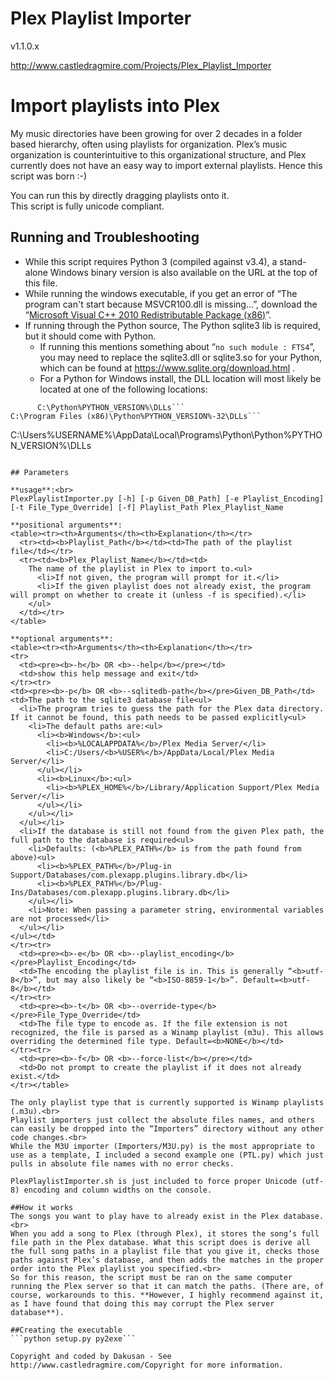 # Plex Playlist Importer

v1.1.0.x 

http://www.castledragmire.com/Projects/Plex_Playlist_Importer

# Import playlists into Plex

My music directories have been growing for over 2 decades in a folder based hierarchy, often using playlists for organization. Plex’s music organization is counterintuitive to this organizational structure, and Plex currently does not have an easy way to import external playlists. Hence this script was born :-)

You can run this by directly dragging playlists onto it.<br>
This script is fully unicode compliant.

## Running and Troubleshooting

- While this script requires Python 3 (compiled against v3.4), a stand-alone Windows binary version is also available on the URL at the top of this file.
- While running the windows executable, if you get an error of “The program can't start because MSVCR100.dll is missing...”, download the “[Microsoft Visual C++ 2010 Redistributable Package (x86)](https://www.microsoft.com/en-us/download/details.aspx?id=5555)”.
- If running through the Python source, The Python sqlite3 lib is required, but it should come with Python.
   - If running this mentions something about “```no such module : FTS4```”, you may need to replace the sqlite3.dll or sqlite3.so for your Python, which can be found at https://www.sqlite.org/download.html .
    - For a Python for Windows install, the DLL location will most likely be located at one of the following locations:

```
      C:\Python%PYTHON_VERSION%\DLLs```
C:\Program Files (x86)\Python%PYTHON_VERSION%-32\DLLs```

```
C:\Users\%USERNAME%\AppData\Local\Programs\Python\Python%PYTHON_VERSION%\DLLs
```

## Parameters

**usage**:<br>
PlexPlaylistImporter.py [-h] [-p Given_DB_Path] [-e Playlist_Encoding] [-t File_Type_Override] [-f] Playlist_Path Plex_Playlist_Name

**positional arguments**:
<table><tr><th>Arguments</th><th>Explanation</th></tr>
  <tr><td><b>Playlist_Path</b></td><td>The path of the playlist file</td></tr>
  <tr><td><b>Plex_Playlist_Name</b></td><td>
    The name of the playlist in Plex to import to.<ul>
      <li>If not given, the program will prompt for it.</li>
      <li>If the given playlist does not already exist, the program will prompt on whether to create it (unless -f is specified).</li>
    </ul>
  </td></tr>
</table>

**optional arguments**:
<table><tr><th>Arguments</th><th>Explanation</th></tr>
<tr>
  <td><pre><b>-h</b> OR <b>--help</b></pre></td>
  <td>show this help message and exit</td>
</tr><tr>
<td><pre><b>-p</b> OR <b>--sqlitedb-path</b></pre>Given_DB_Path</td><td>The path to the sqlite3 database file<ul>
  <li>The program tries to guess the path for the Plex data directory. If it cannot be found, this path needs to be passed explicitly<ul>
    <li>The default paths are:<ul>
      <li><b>Windows</b>:<ul>
        <li><b>%LOCALAPPDATA%</b>/Plex Media Server/</li>
        <li>C:/Users/<b>%USER%</b>/AppData/Local/Plex Media Server/</li>
      </ul></li>
      <li><b>Linux</b>:<ul>
        <li><b>%PLEX_HOME%</b>/Library/Application Support/Plex Media Server/</li>
      </ul></li>
    </ul></li>
  </ul></li>
  <li>If the database is still not found from the given Plex path, the full path to the database is required<ul>
    <li>Defaults: (<b>%PLEX_PATH%</b> is from the path found from above)<ul>
      <li><b>%PLEX_PATH%</b>/Plug-in Support/Databases/com.plexapp.plugins.library.db</li>
      <li><b>%PLEX_PATH%</b>/Plug-Ins/Databases/com.plexapp.plugins.library.db</li>
    </ul></li>
    <li>Note: When passing a parameter string, environmental variables are not processed</li>
  </ul></li>
</ul></td>
</tr><tr>
  <td><pre><b>-e</b> OR <b>--playlist_encoding</b></pre>Playlist_Encoding</td>
  <td>The encoding the playlist file is in. This is generally “<b>utf-8</b>”, but may also likely be “<b>ISO-8859-1</b>”. Default=<b>utf-8</b></td>
</tr><tr>
  <td><pre><b>-t</b> OR <b>--override-type</b></pre>File_Type_Override</td>
  <td>The file type to encode as. If the file extension is not recognized, the file is parsed as a Winamp playlist (m3u). This allows overriding the determined file type. Default=<b>NONE</b></td>
</tr><tr>
  <td><pre><b>-f</b> OR <b>--force-list</b></pre></td>
  <td>Do not prompt to create the playlist if it does not already exist.</td>
</tr></table>

The only playlist type that is currently supported is Winamp playlists (.m3u).<br>
Playlist importers just collect the absolute files names, and others can easily be dropped into the “Importers” directory without any other code changes.<br>
While the M3U importer (Importers/M3U.py) is the most appropriate to use as a template, I included a second example one (PTL.py) which just pulls in absolute file names with no error checks.

PlexPlaylistImporter.sh is just included to force proper Unicode (utf-8) encoding and column widths on the console.

##How it works
The songs you want to play have to already exist in the Plex database.<br>
When you add a song to Plex (through Plex), it stores the song’s full file path in the Plex database. What this script does is derive all the full song paths in a playlist file that you give it, checks those paths against Plex’s database, and then adds the matches in the proper order into the Plex playlist you specified.<br>
So for this reason, the script must be ran on the same computer running the Plex server so that it can match the paths. (There are, of course, workarounds to this. **However, I highly recommend against it, as I have found that doing this may corrupt the Plex server database**).

##Creating the executable
```python setup.py py2exe```

Copyright and coded by Dakusan - See http://www.castledragmire.com/Copyright for more information.
